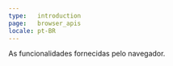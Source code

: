 ```yaml
---
type:   introduction
page:   browser_apis
locale: pt-BR
---
```


As funcionalidades fornecidas pelo navegador.